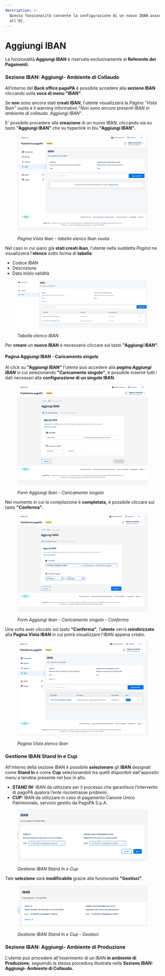 ```yaml
---
description: >-
  Questa funzionalità consente la configurazione di un nuovo IBAN associato
  all'EC.
---
```


# Aggiungi IBAN

La funzionalità **Aggiungi IBAN** è riservata esclusivamente al **Referente dei Pagamenti.**

### **Sezione IBAN: Aggiungi- Ambiente di Collaudo**

All’interno del **Back office pagoPA** è possibile accedere alla **sezione IBAN** cliccando sulla **voce di menu "IBAN"**.

Se **non** sono ancora stati **creati IBAN**, l'utente visualizzerà la _Pagina "Vista Iban"_ vuota e il warning informativo "_Non sono ancora presenti IBAN in ambiente di collaudo. Aggiungi IBAN_".&#x20;

E' possibile procedere alla **creazione** di un nuovo IBAN, cliccando sia su tasto **"Aggiungi IBAN"** che su hyperlink in blu **"Aggiungi IBAN".**

<figure><img src="../../../.gitbook/assets/image (187).png" alt=""><figcaption><p><em>Pagina Vista Iban - tabella elenco Iban vuota</em></p></figcaption></figure>

Nel caso in cui siano già **stati creati iban**, l'utente nella suddetta _Pagina_ ne visualizzerà l'**elenco** sotto forma di **tabella**:

* Codice IBAN
* Descrizione
* Data inizio validità

<figure><img src="../../../.gitbook/assets/image (48).png" alt=""><figcaption><p><em>Tabella elenco IBAN</em></p></figcaption></figure>

Per **creare** un **nuovo IBAN** è necessario cliccare sul tasto  **"Aggiungi IBAN".**

#### **Pagina Aggiungi IBAN - Caricamento singolo**

Al click su **"Aggiungi IBAN"** l'utente può accedere alla _**pagina Aggiungi IBAN**_ in cui selezionando **"Caricamento singolo"**, è possibile inserire tutti i dati necessari alla **configurazione di un singolo IBAN**.

<figure><img src="../../../.gitbook/assets/image (188).png" alt=""><figcaption><p><em>Form Aggiungi Iban - Caricamento singolo</em></p></figcaption></figure>

&#x20;Nel momento in cui la compilazione è **completata,** è possibile cliccare sul tasto **"Conferma".**

<figure><img src="../../../.gitbook/assets/image (189).png" alt=""><figcaption><p><em>Form Aggiungi Iban - Caricamento singolo - Conferma</em></p></figcaption></figure>

Una volta aver cliccato sul tasto **"Conferma"**, l'**utente** verrà **reindirizzato** alla **Pagina Vista IBAN** in cui potrà visualizzare l'IBAN appena creato.&#x20;

<figure><img src="../../../.gitbook/assets/image (190).png" alt=""><figcaption><p><em>Pagina Vista elenco Iban</em></p></figcaption></figure>

### **Gestione IBAN Stand In e Cup**

All'interno della sezione IBAN è possibile **selezionare** gli **IBAN** designati come **Stand In** e come **Cup** selezionandoli tra quelli disponibili dall'apposito menu a tendina presente nel box in alto.

* **STAND IN:** IBAN da utilizzare per il processo che garantisce l’intervento di pagoPA qualora l’ente riscontrasse problemi.
* **CUP:** IBAN da utilizzare in caso di pagamento Canone Unico Patrimoniale, servizio gestito da PagoPA S.p.A.

<figure><img src="../../../.gitbook/assets/image (6).png" alt=""><figcaption><p><em>Gestione IBAN Stand In e Cup</em></p></figcaption></figure>

Tale **selezione** sarà **modificabile** grazie alla funzionalità **"Gestisci"**.

<figure><img src="../../../.gitbook/assets/image (7).png" alt=""><figcaption><p><em>Gestione IBAN Stand In e Cup - Gestisci</em></p></figcaption></figure>

### **Sezione IBAN: Aggiungi- Ambiente di Produzione**

L'utente può procedere all'inserimento di un IBAN **in ambiente di Produzione**, seguendo la stessa procedura illustrata nella **Sezione IBAN: Aggiungi- Ambiente di Collaudo.**





